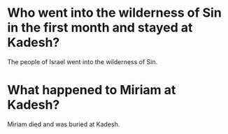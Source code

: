 # Who went into the wilderness of Sin in the first month and stayed at Kadesh?

The people of Israel went into the wilderness of Sin.

# What happened to Miriam at Kadesh?

Miriam died and was buried at Kadesh.
